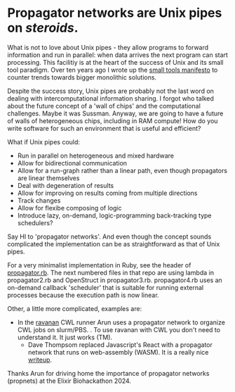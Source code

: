 # Propagator networks are Unix pipes on *steroids*.

What is not to love about Unix pipes - they allow programs to forward information and run in parallel: when data arrives the next program can start processing. This facilitiy is at the heart of the success of Unix and its small tool paradigm.
Over ten years ago I wrote up the [small tools manifesto](https://github.com/pjotrp/bioinformatics) to counter trends towards bigger monolithic solutions.

Despite the success story, Unix pipes are probably not the last word on dealing with intercomputational information sharing. I forgot who talked about the future concept of a 'wall of chips' and the computational challenges. Maybe it was Sussman. Anyway, we are going to have a future of walls of heterogeneous chips, including in RAM compute! How do you write software for such an environment that is useful and efficient?

What if Unix pipes could:

* Run in parallel on heterogeneous and mixed hardware
* Allow for bidirectional communication
* Allow for a run-graph rather than a linear path, even though propagators are linear themselves
* Deal with degeneration of results
* Allow for improving on results coming from multiple directions
* Track changes
* Allow for flexibe composing of logic
* Introduce lazy, on-demand, logic-programming back-tracking type schedulers?

Say HI to 'propagator networks'. And even though the concept sounds complicated the implementation can be as straightforward as
that of Unix pipes.

For a very minimalist implementation in Ruby, see the header of [propagator.rb](./propagator.rb).
The next numbered files in that repo are using lambda in propagator2.rb and OpenStruct in propagator3.rb.
propagator4.rb uses an on-demand callback 'scheduler' that is suitable for running external processes because the
execution path is now linear.

Other, a little more complicated, examples are:

* In the [ravanan](https://git.systemreboot.net/ravanan/tree/ravanan/propnet.scm) CWL runner Arun uses a propagator network to organize CWL jobs on slurm/PBS.
. To use ravanan with CWL you don't need to understand it. It just works (TM).
  * Dave Thompsom replaced Javascript's React with a propagator network that runs on web-assembly (WASM). It is a really nice [writeup](https://dthompson.us/posts/functional-reactive-user-interfaces-with-propagators.html).

Thanks Arun for driving home the importance of propagator networks (propnets) at the Elixir Biohackathon 2024.
